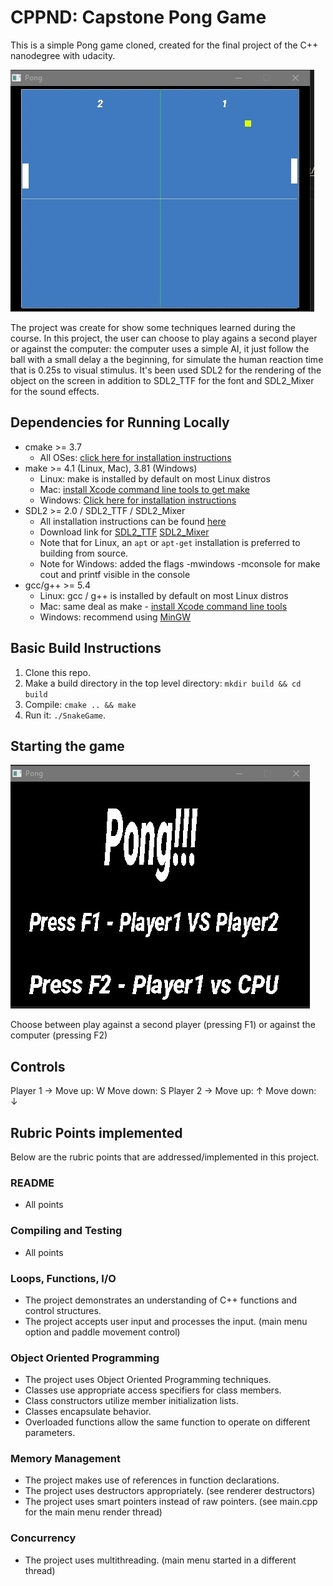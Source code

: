 # CPPND: Capstone Pong Game

This is a simple Pong game cloned, created for the final project of the C++ nanodegree with udacity.

<img src="pong.jpg"/>

The project was create for show some techniques learned during the course.
In this project, the user can choose to play agains a second player or against the computer: the computer uses a simple AI, it just follow the ball with a small delay a the
beginning, for simulate the human reaction time that is 0.25s to visual stimulus.
It's been used SDL2 for the rendering of the object on the screen in addition to SDL2_TTF for the font and SDL2_Mixer for the sound effects.

## Dependencies for Running Locally
* cmake >= 3.7
  * All OSes: [click here for installation instructions](https://cmake.org/install/)
* make >= 4.1 (Linux, Mac), 3.81 (Windows)
  * Linux: make is installed by default on most Linux distros
  * Mac: [install Xcode command line tools to get make](https://developer.apple.com/xcode/features/)
  * Windows: [Click here for installation instructions](http://gnuwin32.sourceforge.net/packages/make.htm)
* SDL2 >= 2.0 / SDL2_TTF / SDL2_Mixer
  * All installation instructions can be found [here](https://wiki.libsdl.org/Installation)
  * Download link for [SDL2_TTF](https://www.libsdl.org/projects/SDL_ttf/) [SDL2_Mixer](https://www.libsdl.org/projects/SDL_mixer/)
  * Note that for Linux, an `apt` or `apt-get` installation is preferred to building from source.
  * Note for Windows: added the flags -mwindows -mconsole for make cout and printf visible in the console
* gcc/g++ >= 5.4
  * Linux: gcc / g++ is installed by default on most Linux distros
  * Mac: same deal as make - [install Xcode command line tools](https://developer.apple.com/xcode/features/)
  * Windows: recommend using [MinGW](http://www.mingw.org/)

## Basic Build Instructions

1. Clone this repo.
2. Make a build directory in the top level directory: `mkdir build && cd build`
3. Compile: `cmake .. && make`
4. Run it: `./SnakeGame`.

## Starting the game

<img src="main_menu.jpg"/>

Choose between play against a second player (pressing F1) or against the computer (pressing F2)


## Controls

Player 1 -> Move up: W     Move down: S
Player 2 -> Move up: ↑     Move down: ↓



## Rubric Points implemented
Below are the rubric points that are addressed/implemented in this project.

### README 
* All points
### Compiling and Testing 
* All points
### Loops, Functions, I/O
* The project demonstrates an understanding of C++ functions and control structures.
* The project accepts user input and processes the input. (main menu option and paddle movement control)
### Object Oriented Programming
* The project uses Object Oriented Programming techniques.
* Classes use appropriate access specifiers for class members.
* Class constructors utilize member initialization lists.
* Classes encapsulate behavior.
* Overloaded functions allow the same function to operate on different parameters.
### Memory Management
* The project makes use of references in function declarations.
* The project uses destructors appropriately. (see renderer destructors)
* The project uses smart pointers instead of raw pointers. (see main.cpp for the main menu render thread)
### Concurrency
* The project uses multithreading. (main menu started in a different thread)